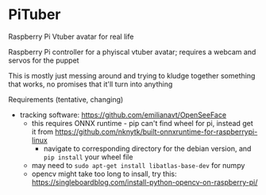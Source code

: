# PiTuber
Raspberry Pi Vtuber avatar for real life

Raspberry Pi controller for a phyiscal vtuber avatar; requires a webcam and servos for the puppet

This is mostly just messing around and trying to kludge together something that works, no promises that it'll turn into anything

Requirements (tentative, changing)

- tracking software: https://github.com/emilianavt/OpenSeeFace
  - this requires ONNX runtime - pip can't find wheel for pi, instead get it from https://github.com/nknytk/built-onnxruntime-for-raspberrypi-linux
    - navigate to corresponding directory for the debian version, and `pip install` your wheel file
  - may need to `sudo apt-get install libatlas-base-dev` for numpy
  - opencv might take too long to insall, try this: https://singleboardblog.com/install-python-opencv-on-raspberry-pi/